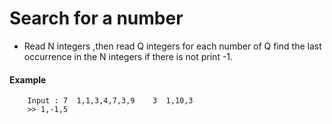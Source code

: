 # Search for a number

- Read N integers ,then read Q integers for each number of Q find the last occurrence  in the N integers if there is not print -1. 
#### Example
```
    Input : 7  1,1,3,4,7,3,9    3  1,10,3
    >> 1,-1,5
```